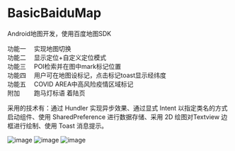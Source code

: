 # BasicBaiduMap
Android地图开发，使用百度地图SDK

功能一 &emsp;实现地图切换\
功能二 &emsp;显示定位+自定义定位模式\
功能三 &emsp;POI检索并在图中mark标记位置\
功能四 &emsp;用户可在地图设标记，点击标记toast显示经纬度\
功能五 &emsp;COVID AREA中高风险疫情区域标记\
附加   &emsp;&emsp;跑马灯标语 着陆页

采用的技术有：通过 Hundler 实现异步效果、通过显式 Intent 以指定类名的方式启动组件、使用 SharedPreference 进行数据存储、采用 2D 绘图对Textview 边框进行绘制、使用 Toast 消息提示。

![image](https://user-images.githubusercontent.com/56860678/158933472-5291d770-16ff-4886-a11e-e3a35a95fe46.png)
![image](https://user-images.githubusercontent.com/56860678/158933488-bba54dd0-d8d2-41a2-85b9-8e25cdb20f6d.png)
![image](https://user-images.githubusercontent.com/56860678/158933137-fbfea6ae-23b9-4fe0-b397-12f3ec6bc01b.png)
